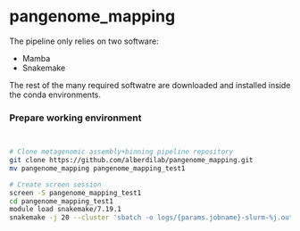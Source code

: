 # pangenome_mapping

The pipeline only relies on two software:

- Mamba
- Snakemake

The rest of the many required softwatre are downloaded and installed inside the conda environments.

### Prepare working environment

```sh


# Clone metagenomic assembly+binning pipeline repository
git clone https://github.com/alberdilab/pangenome_mapping.git
mv pangenome_mapping pangenome_mapping_test1

# Create screen session 
screen -S pangenome_mapping_test1
cd pangenome_mapping_test1
module load snakemake/7.19.1
snakemake -j 20 --cluster 'sbatch -o logs/{params.jobname}-slurm-%j.out --mem {resources.mem_gb}G --time {resources.time} -c {threads} --job-name={params.jobname} -v' --latency-wait 600
```
